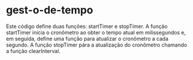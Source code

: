 # gest-o-de-tempo
Este código define duas funções: startTimer e stopTimer. A função startTimer inicia o cronômetro ao obter o tempo atual em milissegundos e, em seguida, define uma função para atualizar o cronômetro a cada segundo. A função stopTimer pára a atualização do cronômetro chamando a função clearInterval.
